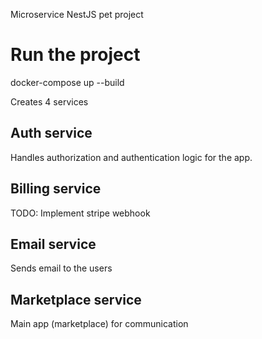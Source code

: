 Microservice NestJS pet project

# Run the project

docker-compose up --build

Creates 4 services

## Auth service
Handles authorization and authentication logic for the app.

## Billing service
TODO: Implement stripe webhook

## Email service
Sends email to the users

## Marketplace service
Main app (marketplace) for communication
